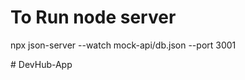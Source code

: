 # To Run node server
npx json-server --watch mock-api/db.json --port 3001


#   D e v H u b - A p p 
 
 
